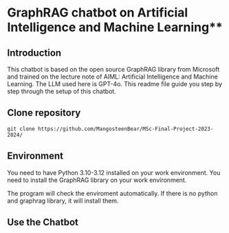 GraphRAG chatbot on Artificial Intelligence and Machine Learning**
=======
Introduction
-----------
This chatbot is based on the open source GraphRAG library from Microsoft and trained on the lecture note of AIML: Artificial Intelligence and Machine Learning. The LLM used here is GPT-4o. This readme file guide you step by step through the setup of this chatbot.

Clone repository
-------
```
git clone https://github.com/MangosteenBear/MSc-Final-Project-2023-2024/
```
Environment
------
You need to have Python 3.10-3.12 installed on your work environment.
You need to install the GraphRAG library on your work environment.

The program will check the enviroment automatically. If there is no python and graphrag library, it will install them.



Use the Chatbot
--------
>
